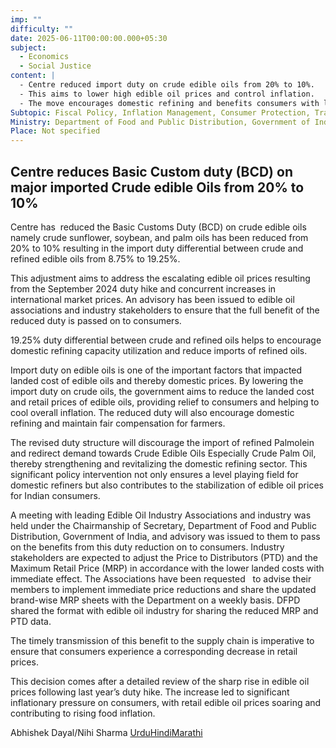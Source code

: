 ```yaml
---
imp: ""
difficulty: ""
date: 2025-06-11T00:00:00.000+05:30
subject:
  - Economics
  - Social Justice
content: |
  - Centre reduced import duty on crude edible oils from 20% to 10%.
  - This aims to lower high edible oil prices and control inflation.
  - The move encourages domestic refining and benefits consumers with lower prices.
Subtopic: Fiscal Policy, Inflation Management, Consumer Protection, Trade Policy
Ministry: Department of Food and Public Distribution, Government of India
Place: Not specified
---
```


## Centre reduces Basic Custom duty (BCD) on major imported Crude edible Oils from 20% to 10%

Centre has  reduced the Basic Customs Duty (BCD) on crude edible oils namely crude sunflower, soybean, and palm oils has been reduced from 20% to 10% resulting in the import duty differential between crude and refined edible oils from 8.75% to 19.25%.

This adjustment aims to address the escalating edible oil prices resulting from the September 2024 duty hike and concurrent increases in international market prices. An advisory has been issued to edible oil associations and industry stakeholders to ensure that the full benefit of the reduced duty is passed on to consumers.

19.25% duty differential between crude and refined oils helps to encourage domestic refining capacity utilization and reduce imports of refined oils.

Import duty on edible oils is one of the important factors that impacted landed cost of edible oils and thereby domestic prices. By lowering the import duty on crude oils, the government aims to reduce the landed cost and retail prices of edible oils, providing relief to consumers and helping to cool overall inflation. The reduced duty will also encourage domestic refining and maintain fair compensation for farmers.

The revised duty structure will discourage the import of refined Palmolein and redirect demand towards Crude Edible Oils Especially Crude Palm Oil, thereby strengthening and revitalizing the domestic refining sector. This significant policy intervention not only ensures a level playing field for domestic refiners but also contributes to the stabilization of edible oil prices for Indian consumers.

A meeting with leading Edible Oil Industry Associations and industry was held under the Chairmanship of Secretary, Department of Food and Public Distribution, Government of India, and advisory was issued to them to pass on the benefits from this duty reduction on to consumers. Industry stakeholders are expected to adjust the Price to Distributors (PTD) and the Maximum Retail Price (MRP) in accordance with the lower landed costs with immediate effect. The Associations have been requested   to advise their members to implement immediate price reductions and share the updated brand-wise MRP sheets with the Department on a weekly basis. DFPD shared the format with edible oil industry for sharing the reduced MRP and PTD data.

The timely transmission of this benefit to the supply chain is imperative to ensure that consumers experience a corresponding decrease in retail prices.

This decision comes after a detailed review of the sharp rise in edible oil prices following last year’s duty hike. The increase led to significant inflationary pressure on consumers, with retail edible oil prices soaring and contributing to rising food inflation.

Abhishek Dayal/Nihi Sharma
[Urdu](https://pib.gov.in/PressReleasePage.aspx?PRID=2135800)[Hindi](https://pib.gov.in/PressReleasePage.aspx?PRID=2135819)[Marathi](https://pib.gov.in/PressReleasePage.aspx?PRID=2135842)